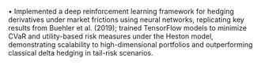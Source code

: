 •	Implemented a deep reinforcement learning framework for hedging derivatives under market frictions using neural networks, replicating key results from Buehler et al. (2019); trained TensorFlow models to minimize CVaR and utility-based risk measures under the Heston model, demonstrating scalability to high-dimensional portfolios and outperforming classical delta hedging in tail-risk scenarios.
